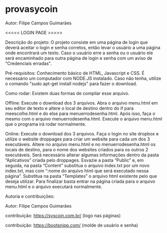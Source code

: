 # provasycoin
Autor: Filipe Campos Guimarães 

  

<<<<< LOGIN PAGE >>>>> 

  

Descrição do projeto: O projeto consiste em uma página de login que deverá aceitar o login e senha corretos, então levar o usuário a uma página onde encontrará um texto. Caso o usuário erre a senha ou o usuário ele será encaminhado para outra página de login e senha com um aviso de "Credenciais erradas". 

  

Pré-requisitos: Conhecimento básico de HTML, Javascript e CSS. É necessário um computador com NODE.JS instalado. Caso não tenha, utilize o comando "sudo apt-get install nodejs" para fazer o download. 

  

Como rodar: Existem duas formas de compilar esse arquivo. 

  

Offline: Execute o download dos 3 arquivos. Abra o arquivo menu.html em seu editor de texto e altere o local de destino dentro do if para meescolhe.html e do else para menuerrodesenha.html. Após isso, faça o mesmo com o arquivo menuerrodesenha.html. Execute o arquivo menu.html que o programa irá rodar normalmente. 

  

Online: Execute o download dos 3 arquivos. Faça o login no site dropbox e utilize o website droppages para criar um website para cada um dos 3 executáveis. Altere no arquivo menu.html e no menuerrodesenha.html os locais de destino, para o nome dos websites criados para os outros 2 executáveis. Será necessário alterar algumas informações dentro da pasta “Aplicativos” criada pelo droppages. Esvazie a pasta “Public” e, em seguida, na pasta “Content” substitua o arquivo index.txt por um novo index.txt, mas com “:nome do arquivo html que será executado nessa página”. Substitua na pasta “Templates” o arquivo html existente pelo que deseja utilizar. Para finalizar basta entrar na página criada para o arquivo menu.html e o arquivo executará normalmente. 

  

  

Autoria e contribuições: 

Autor: Filipe Campos Guimarães 

contribuição: https://syscoin.com.br/ (logo nas páginas) 

contribuição: https://bootsnipp.com/ (molde de usuário e senha) 
